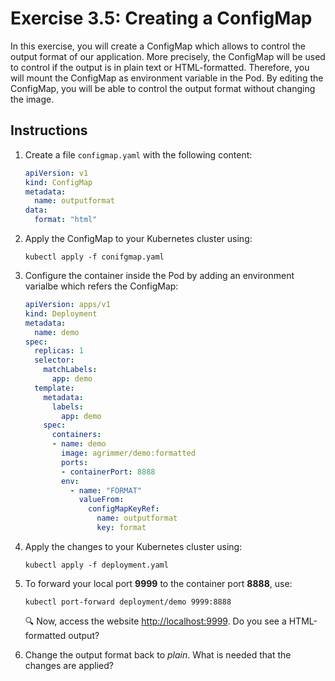 # Exercise 3.5: Creating a ConfigMap

In this exercise, you will create a ConfigMap which allows to control the output format of our application.
More precisely, the ConfigMap will be used to control if the output is in plain text or HTML-formatted.
Therefore, you will mount the ConfigMap as environment variable in the Pod.
By editing the ConfigMap, you will be able to control the output format without changing the image.

## Instructions

1. Create a file `configmap.yaml` with the following content:

    ```yaml
    apiVersion: v1
    kind: ConfigMap
    metadata:
      name: outputformat
    data:
      format: "html"
    ```

1. Apply the ConfigMap to your Kubernetes cluster using: 

    ```console
    kubectl apply -f conifgmap.yaml
    ```

1. Configure the container inside the Pod by adding an environment varialbe which refers the ConfigMap:

    ```yaml
    apiVersion: apps/v1
    kind: Deployment
    metadata:
      name: demo
    spec:
      replicas: 1
      selector:
        matchLabels:
          app: demo
      template:
        metadata:
          labels:
            app: demo
        spec:
          containers:
          - name: demo
            image: agrimmer/demo:formatted
            ports:
            - containerPort: 8888
            env:
              - name: "FORMAT"
                valueFrom:
                  configMapKeyRef:
                    name: outputformat
                    key: format
    ```

1. Apply the changes to your Kubernetes cluster using: 

    ```console
    kubectl apply -f deployment.yaml
    ```

1. To forward your local port **9999** to the container port **8888**, use:

    ```console
    kubectl port-forward deployment/demo 9999:8888
    ```

    :mag: Now, access the website [http://localhost:9999](http://localhost:9999). Do you see a HTML-formatted output? 

1. Change the output format back to *plain*. What is needed that the changes are applied?
